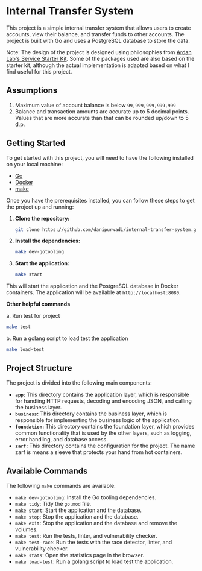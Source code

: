 
# Internal Transfer System

This project is a simple internal transfer system that allows users to create accounts, view their balance, and transfer funds to other accounts. The project is built with Go and uses a PostgreSQL database to store the data.

Note: The design of the project is designed using philosophies from [Ardan Lab's Service Starter Kit](https://github.com/ardanlabs/service). Some of the packages used are also based on the starter kit, although the actual implementation is adapted based on what I find useful for this project.

## Assumptions
1. Maximum value of account balance is below `99,999,999,999,999`
2. Balance and transaction amounts are accurate up to 5 decimal points. Values that are more accurate than that can be rounded up/down to 5 d.p.

## Getting Started

To get started with this project, you will need to have the following installed on your local machine:

*   [Go](https://golang.org/)
*   [Docker](https://www.docker.com/)
*   [make](https://www.gnu.org/software/make/)

Once you have the prerequisites installed, you can follow these steps to get the project up and running:

1.  **Clone the repository:**

    ```bash
    git clone https://github.com/danipurwadi/internal-transfer-system.git
    ```

2.  **Install the dependencies:**

    ```bash
    make dev-gotooling
    ```

3.  **Start the application:**

    ```bash
    make start
    ```

This will start the application and the PostgreSQL database in Docker containers. The application will be available at `http://localhost:8080`.

**Other helpful commands**

a. Run test for project
```bash
make test
```

b. Run a golang script to load test the application
```bash
make load-test
```

## Project Structure

The project is divided into the following main components:

*   **`app`:** This directory contains the application layer, which is responsible for handling HTTP requests, decoding and encoding JSON, and calling the business layer.
*   **`business`:** This directory contains the business layer, which is responsible for implementing the business logic of the application.
*   **`foundation`:** This directory contains the foundation layer, which provides common functionality that is used by the other layers, such as logging, error handling, and database access.
*   **`zarf`:** This directory contains the configuration for the project. The name zarf is means a sleeve that protects your hand from hot containers.

## Available Commands

The following `make` commands are available:

*   `make dev-gotooling`: Install the Go tooling dependencies.
*   `make tidy`: Tidy the `go.mod` file.
*   `make start`: Start the application and the database.
*   `make stop`: Stop the application and the database.
*   `make exit`: Stop the application and the database and remove the volumes.
*   `make test`: Run the tests, linter, and vulnerability checker.
*   `make test-race`: Run the tests with the race detector, linter, and vulnerability checker.
*   `make stats`: Open the statistics page in the browser.
*   `make load-test`: Run a golang script to load test the application.
